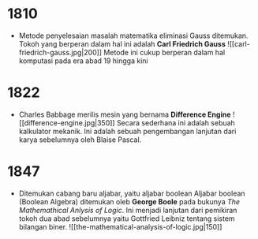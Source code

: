 # 1810
- Metode penyelesaian masalah matematika eliminasi Gauss ditemukan.
	Tokoh yang berperan dalam hal ini adalah **Carl Friedrich Gauss**
	![[carl-friedrich-gauss.jpg|200]]
	Metode ini cukup berperan dalam hal komputasi pada era abad 19 hingga kini
# 1822
- Charles Babbage merilis mesin yang bernama **Difference Engine**
	![[difference-engine.jpg|350]]
	Secara sederhana ini adalah sebuah kalkulator mekanik. Ini adalah sebuah pengembangan lanjutan dari karya sebelumnya oleh Blaise Pascal.

# 1847
- Ditemukan cabang baru aljabar, yaitu aljabar boolean
	Aljabar boolean (Boolean Algebra) ditemukan oleb **George Boole** pada bukunya *The Mathemathical Anlysis of Logic*. Ini menjadi lanjutan dari pemikiran tokoh dua abad sebelumnya yaitu Gottfried Leibniz tentang sistem bilangan biner.
	![[the-mathematical-analysis-of-logic.jpg|150]]